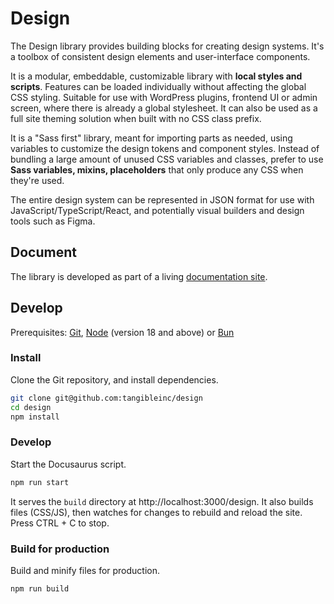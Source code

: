 # Design

The Design library provides building blocks for creating design systems. It's a toolbox of consistent design elements and user-interface components.

It is a modular, embeddable, customizable library with **local styles and scripts**. Features can be loaded individually without affecting the global CSS styling. Suitable for use with WordPress plugins, frontend UI or admin screen, where there is already a global stylesheet. It can also be used as a full site theming solution when built with no CSS class prefix.

It is a "Sass first" library, meant for importing parts as needed, using variables to customize the design tokens and component styles. Instead of bundling a large amount of unused CSS variables and classes, prefer to use **Sass variables, mixins, placeholders** that only produce any CSS when they're used.

The entire design system can be represented in JSON format for use with JavaScript/TypeScript/React, and potentially visual builders and design tools such as Figma.

## Document

The library is developed as part of a living [documentation site](https://tangibleinc.github.io/design).

## Develop

Prerequisites: [Git](https://git-scm.com/), [Node](https://nodejs.org/en/) (version 18 and above) or [Bun](https://bun.sh)

### Install

Clone the Git repository, and install dependencies.

```sh
git clone git@github.com:tangibleinc/design
cd design
npm install
```

### Develop

Start the Docusaurus script.

```sh
npm run start
```

It serves the `build` directory at http://localhost:3000/design. It also builds files (CSS/JS), then watches for changes to rebuild and reload the site. Press CTRL + C to stop.

### Build for production

Build and minify files for production.

```sh
npm run build
```
